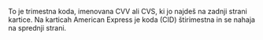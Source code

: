To je trimestna koda, imenovana CVV ali CVS, ki jo najdeš na zadnji strani kartice.
Na karticah American Express je koda (CID) štirimestna in se nahaja na sprednji strani.
